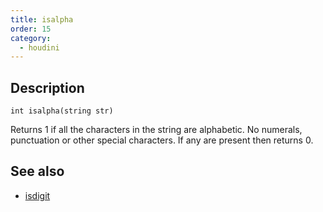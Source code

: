 ```yaml
---
title: isalpha
order: 15
category:
  - houdini
---
```


## Description

`int isalpha(string str)`

Returns 1 if all the characters in the string are alphabetic. No numerals,
punctuation or other special characters. If any are present then returns 0.

## See also

- [isdigit](isdigit.html)
